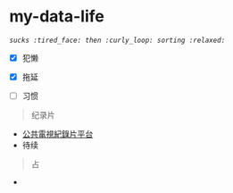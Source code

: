 # my-data-life

*`sucks :tired_face: then :curly_loop: sorting :relaxed: `*
- [x] 犯懒
- [x] 拖延
- [ ] 习惯


> 纪录片

- [公共電視紀錄片平台](https://viewpoint.pts.org.tw/)
- 待续


> 占

-
